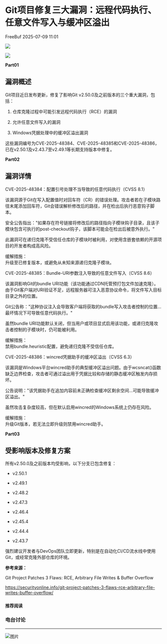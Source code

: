 #  Git项目修复三大漏洞：远程代码执行、任意文件写入与缓冲区溢出  
 FreeBuf   2025-07-09 11:01  
  
![](https://mmbiz.qpic.cn/mmbiz_gif/qq5rfBadR38jUokdlWSNlAjmEsO1rzv3srXShFRuTKBGDwkj4gvYy34iajd6zQiaKl77Wsy9mjC0xBCRg0YgDIWg/640?wx_fmt=gif "")  
  
  
![](https://mmbiz.qpic.cn/mmbiz_jpg/qq5rfBadR39cPekeVE3FtOdaG3YichBgNotyibxazZgmWCHJL0bCkGHfJPkS4Br52FhciayfKdoMAImAVlp7uwyGA/640?wx_fmt=other&from=appmsg "")  
  
  
**Part01**  
## 漏洞概述  
  
  
Git项目近日发布更新，修复了影响Git v2.50.0及之前版本的三个重大漏洞，包括：  
  
  
1. 仓库克隆过程中可能引发远程代码执行（RCE）的漏洞  
  
2. 允许任意文件写入的漏洞  
  
3. Windows凭据处理中的缓冲区溢出漏洞  
  
  
这些漏洞编号为CVE-2025-48384、CVE-2025-48385和CVE-2025-48386，已在v2.50.1及v2.43.7至v2.49.1等长期支持版本中修复。  
  
  
**Part02**  
## 漏洞详情  
  
  
CVE-2025-48384：配置引号处理不当导致的任意代码执行（CVSS 8.1）  
  
  
该漏洞源于Git在写入配置值时对回车符（CR）的错误处理。攻击者若在子模块路径末尾添加回车符，Git会错误解析修改后的路径，并在检出后执行恶意钩子脚本。  
  
  
安全公告指出："如果存在符号链接将修改后的路径指向子模块钩子目录，且该子模块包含可执行的post-checkout钩子，该脚本可能会在检出后被意外执行。"  
  
  
此漏洞可在递归克隆不受信任仓库的子模块时被利用，对使用含嵌套依赖的开源项目的开发者构成高风险。  
  
  
缓解措施：  
升级至已修复版本，或避免从未知来源递归克隆子模块。  
  
  
CVE-2025-48385：Bundle-URI参数注入导致的任意文件写入（CVSS 8.6）  
  
  
该漏洞影响Git的bundle URI功能（该功能通过CDN托管预打包文件加速克隆）。由于Git客户端对URI验证不足，远程服务器可注入恶意协议命令，将文件写入目标目录之外的位置。  
  
  
Git公告称："这种协议注入会导致客户端将获取的bundle写入攻击者控制的位置...最坏情况下可导致任意代码执行。"  
  
  
虽然bundle URI功能默认关闭，但当用户或项目显式启用该功能，或递归克隆攻击者控制的子模块时，仍可能被利用。  
  
  
缓解措施：  
禁用bundle.heuristic配置，避免递归克隆不受信任仓库。  
  
  
CVE-2025-48386：wincred凭据助手的缓冲区溢出（CVSS 6.3）  
  
  
该漏洞是Windows平台wincred助手的典型缓冲区溢出问题。由于wcsncat()函数缺乏边界检查，攻击者可通过溢出用于凭据比较和存储的静态缓冲区触发内存损坏。  
  
  
公告说明："该凭据助手在追加内容前未正确检查缓冲区剩余空间...可能导致缓冲区溢出。"  
  
  
虽然攻击复杂度较高，但在默认启用wincred的Windows系统上仍存在风险。  
  
  
缓解措施：  
升级Git版本，若无法立即升级则禁用wincred助手。  
  
  
**Part03**  
## 受影响版本及修复方案  
  
  
所有v2.50.0及之前版本均受影响，以下分支已包含修复：  
  
- v2.50.1  
  
- v2.49.1  
  
- v2.48.2  
  
- v2.47.3  
  
- v2.46.4  
  
- v2.45.4  
  
- v2.44.4  
  
- v2.43.7  
  
强烈建议开发者与DevOps团队立即更新，特别是在自动化CI/CD流水线中使用Git，或经常克隆外部仓库的环境。  
  
  
**参考来源：**  
  
Git Project Patches 3 Flaws: RCE, Arbitrary File Writes & Buffer Overflow  
  
https://securityonline.info/git-project-patches-3-flaws-rce-arbitrary-file-writes-buffer-overflow/  
  
  
###   
###   
###   
  
**推荐阅读**  
  
[](https://mp.weixin.qq.com/s?__biz=MjM5NjA0NjgyMA==&mid=2651324554&idx=1&sn=bdeb8779451111167a89a91cea7654df&scene=21#wechat_redirect)  
  
### 电台讨论  
  
****  
  
  
  
![图片](https://mmbiz.qpic.cn/mmbiz_gif/qq5rfBadR3icF8RMnJbsqatMibR6OicVrUDaz0fyxNtBDpPlLfibJZILzHQcwaKkb4ia57xAShIJfQ54HjOG1oPXBew/640?wx_fmt=gif&wxfrom=5&wx_lazy=1&tp=webp "")  
  
   
  
